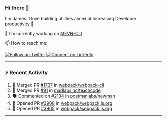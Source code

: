 ### Hi there 👋

I'm James. I love building utilities aimed at increasing Developer productivity :raised_hands: 

🔭 I’m currently working on [MEVN-CLI](https://github.com/madlabsinc/mevn-cli)

📫 How to reach me:

[![Follow on Twitter](https://img.shields.io/badge/--twitter?label=Twitter&logo=Twitter&style=social)](https://twitter.com/james_madhacks) [![Connect on LinkedIn](https://img.shields.io/badge/--linkedin?label=LinkedIn&logo=LinkedIn&style=social)](https://www.linkedin.com/in/jamesgeorge007)

---

### :zap: Recent Activity

<!--START_SECTION:activity-->
1. 🎉 Merged PR [#1737](https://github.com//webpack/webpack-cli/pull/1737) in [webpack/webpack-cli](https://github.com//webpack/webpack-cli)
2. 🎉 Merged PR [#91](https://github.com//madlabsinc/teachcode/pull/91) in [madlabsinc/teachcode](https://github.com//madlabsinc/teachcode)
3. 🗣 Commented on [#2134](https://github.com//postmanlabs/newman/issues/2134) in [postmanlabs/newman](https://github.com//postmanlabs/newman)
4. 💪 Opened PR [#3908](https://github.com//webpack/webpack.js.org/pull/3908) in [webpack/webpack.js.org](https://github.com//webpack/webpack.js.org)
5. 💪 Opened PR [#3905](https://github.com//webpack/webpack.js.org/pull/3905) in [webpack/webpack.js.org](https://github.com//webpack/webpack.js.org)
<!--END_SECTION:activity-->

---

<!--
**jamesgeorge007/jamesgeorge007** is a ✨ _special_ ✨ repository because its `README.md` (this file) appears on your GitHub profile.

Here are some ideas to get you started:

- 🌱 I’m currently learning ...
- 👯 I’m looking to collaborate on ...
- 🤔 I’m looking for help with ...
- 💬 Ask me about ...
- 😄 Pronouns: ...
- ⚡ Fun fact: ...
-->
